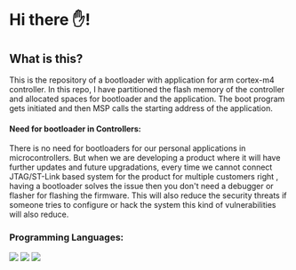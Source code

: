 # Hi there ✋!





## What is this?
This is the repository of a bootloader with application for arm cortex-m4 controller.
In this repo, I have partitioned the flash memory of the controller and allocated spaces 
for bootloader and the application. The boot program gets initiated and then MSP calls
the starting address of the application.








#### Need for bootloader in Controllers:
There is no need for bootloaders for our personal applications in microcontrollers.
But when we are developing a product where it will have further updates and future upgradations,
every time we cannot connect JTAG/ST-Link based system for the product for multiple customers
right , having a bootloader solves the issue then you don't need a debugger or flasher for 
flashing the firmware. This will also reduce the security threats if someone tries to configure
or hack the system this kind of vulnerabilities will also reduce.







### Programming Languages:

<p>
  <img src="https://img.shields.io/badge/C-00599C?style=for-the-badge&logo=c&logoColor=white" />
  <img src="https://img.shields.io/badge/Make-D05B5B?style=for-the-badge&logo=gnu-make&logoColor=white"/>  
  <img src="https://img.shields.io/badge/Assembly-008000?style=for-the-badge&logo=assembly&logoColor=white"/> 
</p>




